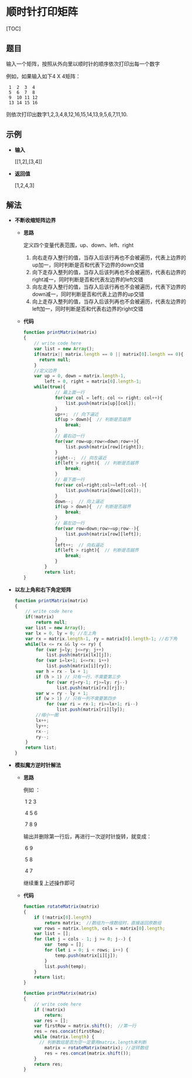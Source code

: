 # 顺时针打印矩阵

[TOC]

## 题目

输入一个矩阵，按照从外向里以顺时针的顺序依次打印出每一个数字

例如，如果输入如下4 X 4矩阵：

```
 1  2  3  4 
 5  6  7  8 
 9  10 11 12 
 13 14 15 16
```

则依次打印出数字1,2,3,4,8,12,16,15,14,13,9,5,6,7,11,10.



## 示例

- **输入**

  [[1,2],[3,4]]

- **返回值**

  [1,2,4,3]



## 解法

- **不断收缩矩阵边界**

  - **思路**

    定义四个变量代表范围，up、down、left、right

    1. 向右走存入整行的值，当存入后该行再也不会被遍历，代表上边界的up加一，同时判断是否和代表下边界的down交错
    2. 向下走存入整列的值，当存入后该列再也不会被遍历，代表右边界的right减一，同时判断是否和代表左边界的left交错
    3. 向左走存入整行的值，当存入后该行再也不会被遍历，代表下边界的down减一，同时判断是否和代表上边界的up交错
    4. 向上走存入整列的值，当存入后该列再也不会被遍历，代表左边界的left加一，同时判断是否和代表右边界的right交错

  - **代码**

    ```javascript
    function printMatrix(matrix)
    {
        // write code here
        var list = new Array();
        if(matrix|| matrix.length == 0 || matrix[0].length == 0){
          return null;
        }
        //定义边界
        var up = 0, down = matrix.length-1, 
            left = 0, right = matrix[0].length-1;
        while(true){
                // 最上面一行
                for(var col = left; col <= right; col++){
                    list.push(matrix[up][col]);
                }
                up++;  // 向下逼近
                if(up > down){  // 判断是否越界
                    break;
                }
                // 最右边一行
                for(var row=up;row<=down;row++){
                    list.push(matrix[row][right]);
                }
                right--;  // 向左逼近
                if(left > right){  // 判断是否越界
                    break;
                }
                // 最下面一行
                for(var col=right;col>=left;col--){
                    list.push(matrix[down][col]);
                }
                down--;  // 向上逼近
                if(up > down){  // 判断是否越界
                    break;
                }
                // 最左边一行
                for(var row=down;row>=up;row--){
                    list.push(matrix[row][left]);
                }
                left++;  // 向右逼近
                if(left > right){  // 判断是否越界
                    break;
                }
            }
            return list;
    }
    ```

- **以左上角和右下角定矩阵**

  ```javascript
  function printMatrix(matrix)
  {
      // write code here
      if(!matrix)
          return null;
      var list = new Array();
      var lx = 0, ly = 0; //左上角
      var rx = matrix.length-1, ry = matrix[0].length-1; //右下角
      while(lx <= rx && ly <= ry) {
          for (var j=ly; j<=ry; j++) 
              list.push(matrix[lx][j]);
          for (var i=lx+1; i<=rx; i++) 
              list.push(matrix[i][ry]);
          var h = rx - lx + 1;
          if (h > 1) // 只有一行，不需要第三步
              for (var rj=ry-1; rj>=ly; rj--) 
                  list.push(matrix[rx][rj]);
          var w = ry - ly + 1;
          if (w > 1) // 只有一列不需要第四步
              for (var ri = rx-1; ri>=lx+1; ri--) 
                  list.push(matrix[ri][ly]);
          //缩小一圈
          lx++;
          ly++;
          rx--;
          ry--;
      }
      return list;
  }
  ```

- **模拟魔方逆时针解法**

  - **思路**

    例如 ：

    ​    1 2 3

    ​    4 5 6

    ​    7 8 9

    输出并删除第一行后，再进行一次逆时针旋转，就变成：

    ​    6 9

    ​    5 8 

    ​    4 7

    继续重复上述操作即可

  - **代码**

    ```javascript
    function rotateMatrix(matrix)
    {
        if (!matrix[0].length) 
            return matrix;  //数组为一维数组时，直接返回原数组
        var rows = matrix.length, cols = matrix[0].length;
        var list = [];
        for (let j = cols - 1; j >= 0; j--) {
            var  temp = [];
            for (let i = 0; i < rows; i++) {
                temp.push(matrix[i][j]);
            }
            list.push(temp);
        }
        return list;
    }
    
    function printMatrix(matrix)
    {
        // write code here
        if (!matrix) 
            return;
        var res = [];
        var firstRow = matrix.shift();  //第一行
        res = res.concat(firstRow);
        while (matrix.length) {
          // 判断数组是否为空一定要用matrix.length来判断
            matrix = rotateMatrix(matrix); //逆转数组
            res = res.concat(matrix.shift());
        }
        return res;
    }
    ```

    